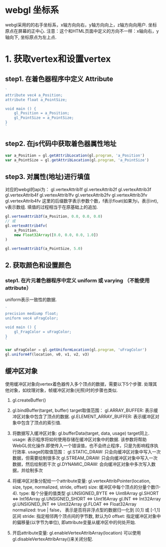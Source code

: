 # webgl 坐标系
webgl采用的的右手坐标系，x轴方向向右，y轴方向向上，z轴方向向用户.
坐标原点在屏幕的正中心.
注意：这个和HTML页面中定义的方向不一样：x轴向右，y轴向下, 坐标原点为左上点.

# 1. 获取vertex和设置vertex

## step1. 在着色器程序中定义 Attribute
```js
`
attribute vec4 a_Position;
attribute float a_PointSize;

void main () {
    gl_Position = a_Position;
    gl_PointSize = a_PointSize;
}
`
```

## step2. 在js代码中获取着色器属性地址
```js
var a_Position = gl.getAttribLocation(gl.program, 'a_Position')
var a_PointSize = gl.getAttribLocation(gl.program, 'a_PointSize')
```

## step3. 对属性(地址)进行填值
对应的webgl的api为：
gl.vertexAttrib1f
gl.vertexAttrib2f
gl.vertexAttrib3f
gl.vertexAttrib4f
gl.vertexAttrib1fv
gl.vertexAttrib2fv
gl.vertexAttrib3fv
gl.vertexAttrib4fv
这里的后缀数字表示参数个数，f表示float(如果为i，表示int), v表示数组.
填值的过程相当于在原基础上的追加.

```js
gl.vertexAttrib3f(a_Position, 0.0, 0.0, 0.0)
// 或
gl.vertexAttrib4fv(
    a_Position, 
    new Float32Array([0.0, 0.0, 0.0, 1.0])    
)

gl.vertexAttrib1f(a_PointSize, 5.0)

```

## 2. 获取颜色和设置颜色
### step1. 在片元着色器程序中定义 uniform 或 varying （不能使用attribute）
uniform表示一致性的数据.
```js
`
precision mediump float;
uniform vec4 uFragColor;

void main () {
    gl_FragColor = uFragColor;
}
`
```

```js
var uFragColor = gl.getUniformLocation(gl.program, 'uFragColor')
gl.uniform4f(location, v0, v1, v2, v3)
```

## 缓冲区对象
使用缓冲区对象向vertex着色器传入多个顶点的数据，需要以下5个步骤.
处理其他对象，如纹理对象，帧缓冲区对象(光照)时的步骤也类似.
1. gl.createBuffer()
2. gl.bindBuffer(target, buffer)
target取值范围：
gl.ARRAY_BUFFER: 表示缓冲区对象中包含了顶点的数据.
gl.ELEMENT_ARRAY_BUFFER: 表示缓冲区对象中包含了顶点的索引值.

3. 将数据写入缓冲区对象: gl.bufferData(target, data, usage)
target同上.
usage: 表示程序将如何使用存储在缓冲区对象中的数据. 
该参数将帮助WebGL优化操作.即使传入一个错误值，也不会终止程序，只是为影响程序执行效率.
usage的取值范围：
gl.STATIC_DRAW: 只会向缓冲区对象中写入一次数据，但需要绘制很多次
gl.STREAM_DRAW: 只会向缓冲区对象中写入一次数据，然后绘制若干次
gl.DYNAMIC_DRAW: 会向缓冲区对象中多次写入数据，并绘制多次

4. 将缓冲区对象分配给一个attribute变量: gl.vertexAttribPointer(location, size, type, normalized, stride, offset)
size: 缓冲区中每个顶点的分量个数(1-4).
type: 每个分量的值类型
gl.UNSIGNED_BYTE  <=>   Uint8Array
gl.SHORT          <=>   Int16Array
gl.UNSIGNED_SHORT <=>   Uint16Array
gl.INT            <=>   Int32Array
gl.UNSIGNED_INT   <=>   Uint32Array
gl.FLOAT          <=>   Float32Array
normalized: true | false， 表示是否将非浮点型的数据归一化到 [0,1] 或 [-1,1] 区间
stride: 指定相邻两个顶点间的字节数, 默认为0
offset: 指定缓冲区对象中的偏移量(以字节为单位), 即attribute变量从缓冲区中的何处开始.

5. 开启attribute变量: gl.enableVertexAttribArray(location)
可以使用gl.disableVertexAttribArray()来关闭分配.
